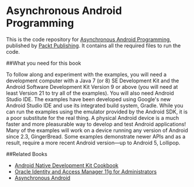 # Asynchronous Android Programming

This is the code repository for [Asynchronous Android Programming](https://www.packtpub.com/application-development/asynchronous-android-programming?utm_source=Github&utm_medium=repository&utm_campaign=9781785883248), published by [Packt Publishing](https://www.packtpub.com/). It contains all the required files to run the code.

##What you need for this book

To follow along and experiment with the examples, you will need a development 
computer with a Java 7 (or 8) SE Development Kit and the Android Software 
Development Kit Version 9 or above (you will need at least Version 21 to try all of 
the examples).
You will also need Android Studio IDE. The examples have been developed using 
Google's new Android Studio IDE and use its integrated build system, Gradle.
While you can run the examples using the emulator provided by the Android SDK, it 
is a poor substitute for the real thing. A physical Android device is a much faster and 
more pleasurable way to develop and test Android applications!
Many of the examples will work on a device running any version of Android since 
2.3, GingerBread. Some examples demonstrate newer APIs and as a result, require a 
more recent Android version—up to Android 5, Lollipop.

##Related Books

* [Android Native Development Kit Cookbook](https://www.packtpub.com/application-development/android-native-development-kit-cookbook?utm_source=Github&utm_medium=repository&utm_campaign=9781849691505)
* [Oracle Identity and Access Manager 11g for Administrators](https://www.packtpub.com/application-development/android-30-application-development-cookbook?utm_source=Github&utm_medium=repository&utm_campaign=9781849512947)
* [Asynchronous Android](https://www.packtpub.com/application-development/asynchronous-android?utm_source=Github&utm_medium=repository&utm_campaign=9781783286874)

